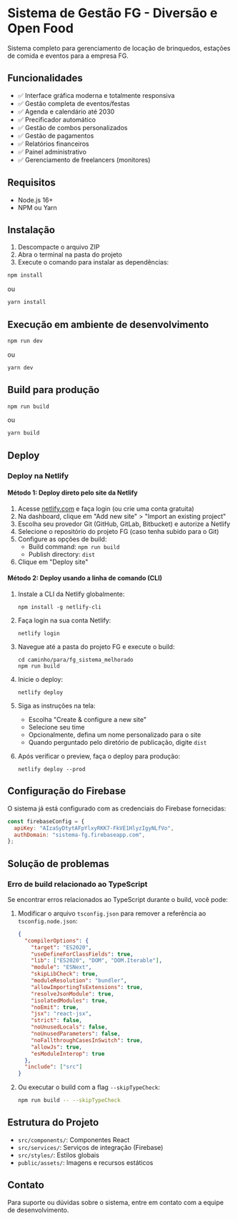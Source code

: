 # Sistema de Gestão FG - Diversão e Open Food

Sistema completo para gerenciamento de locação de brinquedos, estações de comida e eventos para a empresa FG.

## Funcionalidades

- ✅ Interface gráfica moderna e totalmente responsiva
- ✅ Gestão completa de eventos/festas
- ✅ Agenda e calendário até 2030
- ✅ Precificador automático
- ✅ Gestão de combos personalizados
- ✅ Gestão de pagamentos
- ✅ Relatórios financeiros
- ✅ Painel administrativo
- ✅ Gerenciamento de freelancers (monitores)

## Requisitos

- Node.js 16+ 
- NPM ou Yarn

## Instalação

1. Descompacte o arquivo ZIP
2. Abra o terminal na pasta do projeto
3. Execute o comando para instalar as dependências:

```bash
npm install
```

ou

```bash
yarn install
```

## Execução em ambiente de desenvolvimento

```bash
npm run dev
```

ou

```bash
yarn dev
```

## Build para produção

```bash
npm run build
```

ou

```bash
yarn build
```

## Deploy

### Deploy na Netlify

#### Método 1: Deploy direto pelo site da Netlify

1. Acesse [netlify.com](https://www.netlify.com/) e faça login (ou crie uma conta gratuita)
2. Na dashboard, clique em "Add new site" > "Import an existing project"
3. Escolha seu provedor Git (GitHub, GitLab, Bitbucket) e autorize a Netlify
4. Selecione o repositório do projeto FG (caso tenha subido para o Git)
5. Configure as opções de build:
   - Build command: `npm run build`
   - Publish directory: `dist`
6. Clique em "Deploy site"

#### Método 2: Deploy usando a linha de comando (CLI)

1. Instale a CLI da Netlify globalmente:
   ```
   npm install -g netlify-cli
   ```

2. Faça login na sua conta Netlify:
   ```
   netlify login
   ```

3. Navegue até a pasta do projeto FG e execute o build:
   ```
   cd caminho/para/fg_sistema_melhorado
   npm run build
   ```

4. Inicie o deploy:
   ```
   netlify deploy
   ```

5. Siga as instruções na tela:
   - Escolha "Create & configure a new site"
   - Selecione seu time
   - Opcionalmente, defina um nome personalizado para o site
   - Quando perguntado pelo diretório de publicação, digite `dist`

6. Após verificar o preview, faça o deploy para produção:
   ```
   netlify deploy --prod
   ```

## Configuração do Firebase

O sistema já está configurado com as credenciais do Firebase fornecidas:

```javascript
const firebaseConfig = {
  apiKey: "AIzaSyDtytAFpYlxyRKK7-FkVE1HlyzIgyNLfVo",
  authDomain: "sistema-fg.firebaseapp.com",
};
```

## Solução de problemas

### Erro de build relacionado ao TypeScript

Se encontrar erros relacionados ao TypeScript durante o build, você pode:

1. Modificar o arquivo `tsconfig.json` para remover a referência ao `tsconfig.node.json`:
   ```json
   {
     "compilerOptions": {
       "target": "ES2020",
       "useDefineForClassFields": true,
       "lib": ["ES2020", "DOM", "DOM.Iterable"],
       "module": "ESNext",
       "skipLibCheck": true,
       "moduleResolution": "bundler",
       "allowImportingTsExtensions": true,
       "resolveJsonModule": true,
       "isolatedModules": true,
       "noEmit": true,
       "jsx": "react-jsx",
       "strict": false,
       "noUnusedLocals": false,
       "noUnusedParameters": false,
       "noFallthroughCasesInSwitch": true,
       "allowJs": true,
       "esModuleInterop": true
     },
     "include": ["src"]
   }
   ```

2. Ou executar o build com a flag `--skipTypeCheck`:
   ```bash
   npm run build -- --skipTypeCheck
   ```

## Estrutura do Projeto

- `src/components/`: Componentes React
- `src/services/`: Serviços de integração (Firebase)
- `src/styles/`: Estilos globais
- `public/assets/`: Imagens e recursos estáticos

## Contato

Para suporte ou dúvidas sobre o sistema, entre em contato com a equipe de desenvolvimento.
